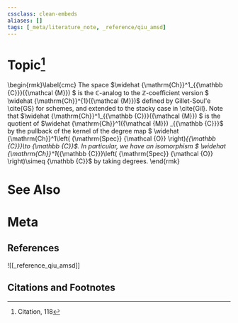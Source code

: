 ```yaml
---
cssclass: clean-embeds
aliases: []
tags: [_meta/literature_note, _reference/qiu_amsd]
---
```

# Topic[^1]
 

       
\begin{rmk}\label{cmc}
The space $\widehat {\mathrm{Ch}}^1_{{\mathbb {C}}}({\mathcal {M}}) $ is the ${\mathbb {C}}$-analog to the ${\mathbb {Z}}$-coefficient version  $ \widehat {\mathrm{Ch}}^{1}({\mathcal {M}})$ defined by   Gillet-Soul\'e \cite{GS} for schemes, and 
extended  to the stacky case   in
\cite{Gil}.    Note that $\widehat {\mathrm{Ch}}^1_{{\mathbb {C}}}({\mathcal {M}}) $  is the quotient of $\widehat {\mathrm{Ch}}^1({\mathcal {M}}) _{{\mathbb {C}}}$ by   the pullback of the kernel of the degree map
$   \widehat {\mathrm{Ch}}^1\left(   {\mathrm{Spec}} {\mathcal {O}}  \right)_{{\mathbb {C}}}\to {\mathbb {C}}$. In particular, we have an isomorphism $  \widehat {\mathrm{Ch}}^1_{{\mathbb {C}}}\left(   {\mathrm{Spec}} {\mathcal {O}}  \right)\simeq {\mathbb {C}}$  by taking degrees.
    \end{rmk}   
       
       

# See Also

# Meta
## References
![[_reference_qiu_amsd]]


## Citations and Footnotes
[^1]: Citation, 118